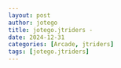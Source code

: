 ```yaml
---
layout: post
author: jotego
title: jotego.jtriders - 
date: 2024-12-31
categories: [Arcade, jtriders]
tags: [jotego.jtriders]
---
```


